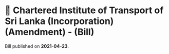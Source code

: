 # 📄  Chartered Institute of Transport of Sri Lanka (Incorporation) (Amendment) - (Bill)

Bill published on **2021-04-23**.
